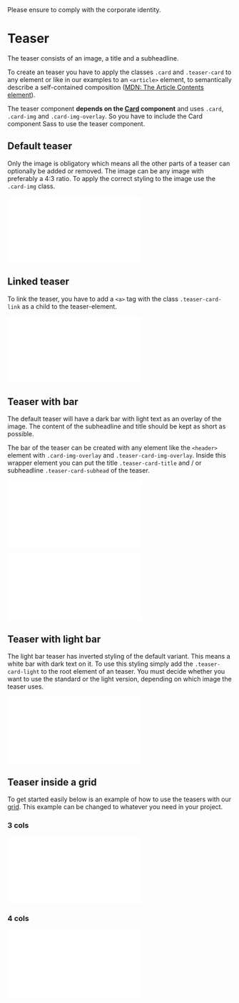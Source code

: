 <AlertInfo alertHeadline="Modifiable">
Please ensure to comply with the corporate identity.
</AlertInfo>

# Teaser

The teaser consists of an image, a title and a subheadline.

To create an teaser you have to apply the classes `.card` and `.teaser-card` to any element or like in our examples to an `<article>` element, to semantically describe a self-contained composition ([MDN: The Article Contents element](https://developer.mozilla.org/en-US/docs/Web/HTML/Element/article)).

The teaser component **depends on the [Card](../Card/Card.md) component** and uses `.card`, `.card-img` and `.card-img-overlay`. So you have to include the Card component Sass to use the teaser component.


## Default teaser

Only the image is obligatory which means all the other parts of a teaser can optionally be added or removed. The image can be any image with preferably a 4:3 ratio. To apply the correct styling to the image use the `.card-img` class.

<ContentRack
    fields='
        "preview": {
            "src": "examples/TeaserDefault.html",
            "type": "link"
        },
        "<html>":{
            "src": "examples/TeaserDefault.html",
            "type": "content",
            "selector": "#showBox"
        }
    '
 />

![TeaserDefault](examples/TeaserDefault.html)


## Linked teaser

To link the teaser, you have to add a `<a>` tag with the class `.teaser-card-link` as a child to the teaser-element.

<ContentRack
    fields='
        "preview": {
            "src": "examples/TeaserLinked.html",
            "type": "link"
        },
        "<html>":{
            "src": "examples/TeaserLinked.html",
            "type": "content",
            "selector": "#showBox"
        }
    '
 />

![TeaserLinked](examples/TeaserLinked.html)


## Teaser with bar

The default teaser will have a dark bar with light text as an overlay of the image. The content of the subheadline and title should be kept as short as possible.

The bar of the teaser can be created with any element like the `<header>` element with `.card-img-overlay` and `.teaser-card-img-overlay`. Inside this wrapper element you can put the title `.teaser-card-title` and / or subheadline `.teaser-card-subhead` of the teaser.

<ContentRack
    fields='
        "preview": {
            "src": "examples/TeaserTitle.html",
            "type": "link"
        },
        "<html>":{
            "src": "examples/TeaserTitle.html",
            "type": "content",
            "selector": "#showBox"
        }
    '
 />

![TeaserTitle](examples/TeaserTitle.html)

<ContentRack
    fields='
        "preview": {
            "src": "examples/TeaserTitleSubheadline.html",
            "type": "link"
        },
        "<html>":{
            "src": "examples/TeaserTitleSubheadline.html",
            "type": "content",
            "selector": "#showBox"
        }
    '
 />

![TeaserTitleSubheadline](examples/TeaserTitleSubheadline.html)


## Teaser with light bar

The light bar teaser has inverted styling of the default variant. This means a white bar with dark text on it. To use this styling simply add the `.teaser-card-light` to the root element of an teaser. You must decide whether you want to use the standard or the light version, depending on which image the teaser uses.

<ContentRack
    fields='
        "preview": {
            "src": "examples/TeaserLight.html",
            "type": "link"
        },
        "<html>":{
            "src": "examples/TeaserLight.html",
            "type": "content",
            "selector": "#showBox"
        }
    '
 />

![TeaserLight](examples/TeaserLight.html)


## Teaser inside a grid

To get started easily below is an example of how to use the teasers with our [grid](../../Layout/Grid/Grid.md). This example can be changed to whatever you need in your project.

### 3 cols

<ContentRack
    fields='
        "preview": {
            "src": "examples/TeaserGrid3.html",
            "type": "link"
        },
        "<html>":{
            "src": "examples/TeaserGrid3.html",
            "type": "content",
            "selector": "#app"
        }
    '
 />

![TeaserGrid3](examples/TeaserGrid3.html)

### 4 cols

<ContentRack
    fields='
        "preview": {
            "src": "examples/TeaserGrid4.html",
            "type": "link"
        },
        "<html>":{
            "src": "examples/TeaserGrid4.html",
            "type": "content",
            "selector": "#app"
        }
    '
 />

![TeaserGrid4](examples/TeaserGrid4.html)
